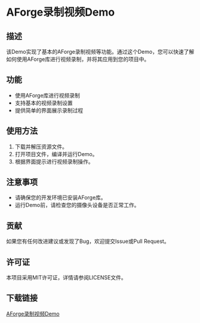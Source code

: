# AForge录制视频Demo

## 描述
该Demo实现了基本的AForge录制视频等功能。通过这个Demo，您可以快速了解如何使用AForge库进行视频录制，并将其应用到您的项目中。

## 功能
- 使用AForge库进行视频录制
- 支持基本的视频录制设置
- 提供简单的界面展示录制过程

## 使用方法
1. 下载并解压资源文件。
2. 打开项目文件，编译并运行Demo。
3. 根据界面提示进行视频录制操作。

## 注意事项
- 请确保您的开发环境已安装AForge库。
- 运行Demo前，请检查您的摄像头设备是否正常工作。

## 贡献
如果您有任何改进建议或发现了Bug，欢迎提交Issue或Pull Request。

## 许可证
本项目采用MIT许可证，详情请参阅LICENSE文件。

## 下载链接

[AForge录制视频Demo](https://pan.quark.cn/s/979e48afca06)